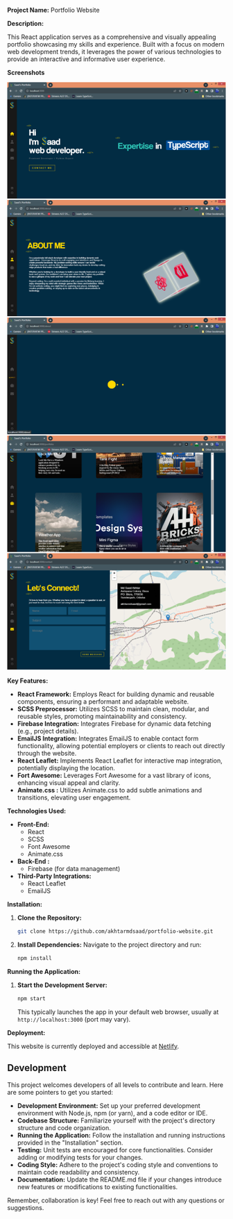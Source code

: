 **Project Name:** Portfolio Website

**Description:**

This React application serves as a comprehensive and visually appealing portfolio showcasing my skills and experience. Built with a focus on modern web development trends, it leverages the power of various technologies to provide an interactive and informative user experience.

**Screenshots**

![](screenshots/pasted_image_0.png)
![](screenshots/pasted_image_1.png)
![](screenshots/pasted_image_4.png)
![](screenshots/pasted_image_2.png)
![](screenshots/pasted_image_3.png)

**Key Features:**

* **React Framework:** Employs React for building dynamic and reusable components, ensuring a performant and adaptable website.
* **SCSS Preprocessor:** Utilizes SCSS to maintain clean, modular, and reusable styles, promoting maintainability and consistency.
* **Firebase Integration:** Integrates Firebase for dynamic data fetching (e.g., project details).
* **EmailJS Integration:** Integrates EmailJS to enable contact form functionality, allowing potential employers or clients to reach out directly through the website.
* **React Leaflet:** Implements React Leaflet for interactive map integration, potentially displaying the location.
* **Fort Awesome:** Leverages Fort Awesome for a vast library of icons, enhancing visual appeal and clarity.
* **Animate.css :** Utilizes Animate.css to add subtle animations and transitions, elevating user engagement.

**Technologies Used:**

* **Front-End:**
    * React
    * SCSS
    * Font Awesome
    * Animate.css
* **Back-End :**
    * Firebase (for data management)
* **Third-Party Integrations:**
    * React Leaflet
    * EmailJS

**Installation:**

1. **Clone the Repository:**
   ```bash
   git clone https://github.com/akhtarmdsaad/portfolio-website.git
   ```
2. **Install Dependencies:**
   Navigate to the project directory and run:
   ```bash
   npm install
   ```

**Running the Application:**

1. **Start the Development Server:**
   ```bash
   npm start
   ```
   This typically launches the app in your default web browser, usually at `http://localhost:3000` (port may vary).

**Deployment:**

This website is currently deployed and accessible at [Netlify](https://master--elegant-fox-2ea226.netlify.app/).

## Development

This project welcomes developers of all levels to contribute and learn. Here are some pointers to get you started:

* **Development Environment:** Set up your preferred development environment with Node.js, npm (or yarn), and a code editor or IDE.
* **Codebase Structure:** Familiarize yourself with the project's directory structure and code organization.
* **Running the Application:** Follow the installation and running instructions provided in the "Installation" section.
* **Testing:** Unit tests are encouraged for core functionalities. Consider adding or modifying tests for your changes.
* **Coding Style:** Adhere to the project's coding style and conventions to maintain code readability and consistency.
* **Documentation:** Update the README.md file if your changes introduce new features or modifications to existing functionalities.


Remember, collaboration is key! Feel free to reach out with any questions or suggestions.
